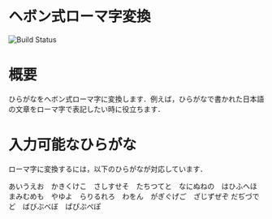 # ヘボン式ローマ字変換

![Build Status](https://github.com/reo422/robosys2024_homework/actions/workflows/test.yml/badge.svg)

# 概要
ひらがなをヘボン式ローマ字に変換します．例えば，ひらがなで書かれた日本語の文章をローマ字で表記したい時に役立ちます．

# 入力可能なひらがな
ローマ字に変換するには，以下のひらがなが対応しています．

あいうえお　かきくけこ　さしすせそ　たちつてと　なにぬねの　はひふへほ     まみむめも　やゆよ　らりるれろ　わをん　がぎぐげご　ざじずぜぞ           だぢづでど　ばびぶべぼ　ぱぴぷぺぽ
